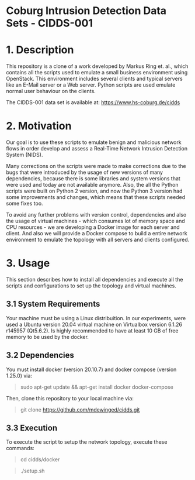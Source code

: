 # Coburg Intrusion Detection Data Sets  - CIDDS-001
# 1. Description
This repository is a clone of a work developed by Markus Ring et. al., which contains all the scripts used to  emulate a small business environment using OpenStack. This environment includes several clients and typical servers like an E-Mail server or a Web server. Python scripts are used emulate normal user behaviour on the clients.

The CIDDS-001 data set is available at: https://www.hs-coburg.de/cidds

# 2. Motivation
Our goal is to use these scripts to emulate benign and malicious network flows in order develop and assess a Real-Time Network Intrusion Detection System (NIDS). 

Many corrections on the scripts were made to make corrections due to the bugs that were introduced by the usage of new versions of many dependencies, because there is some libraries and system versions that were used and today are not available anymore. Also, the all the Python scripts were built on Python 2 version, and now the Python 3 version had some improvements and changes, which means that these scripts needed some fixes too.

To avoid any further problems with version control, dependencies and also the usage of virtual machines - which consumes lot of memory space and CPU resources - we are developing a Docker image for each server and client. And also we will provide a Docker compose to build a entire network environment to emulate the topology with all servers and clients configured.

# 3. Usage
This section describes how to install all dependencies and execute all the scripts and configurations to set up the topology and virtual machines.

## 3.1 System Requirements
Your machine must be using a Linux distribuition. In our experiments, were used a Ubuntu version 20.04 virtual machine on Virtualbox version 6.1.26 r145957 (Qt5.6.2). Is highly recommended to have at least 10 GB of free memory to be used by the docker. 

## 3.2 Dependencies
You must install docker (version 20.10.7) and docker compose (version 1.25.0) via:
> sudo apt-get update && apt-get install docker docker-compose

Then, clone this repository to your local machine via:
> git clone https://github.com/mdewinged/cidds.git

## 3.3 Execution
To execute the script to setup the network topology, execute these commands:
> cd cidds/docker

> ./setup.sh



 
